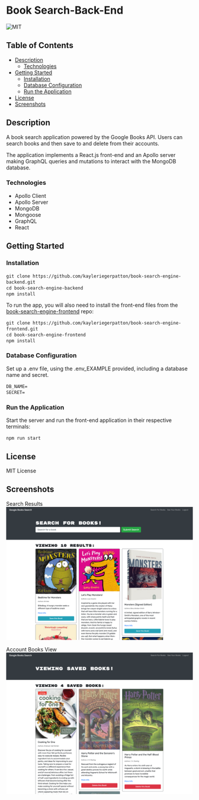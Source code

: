 # Book Search-Back-End

![MIT](https://img.shields.io/static/v1?label=MIT&message=License&color=blueviolet)

## Table of Contents

- [Description](#description)
  - [Technologies](#technologies)
- [Getting Started](#getting-started)
  - [Installation](#installation)
  - [Database Configuration](#database-configuration)
  - [Run the Application](#run-the-application)
- [License](#license)
- [Screenshots](#screenshots)

## Description

A book search application powered by the Google Books API. Users can search books and then save to and delete from their accounts.

The application implements a React.js front-end and an Apollo server making GraphQL queries and mutations to interact with the MongoDB database.

### Technologies

- Apollo Client
- Apollo Server
- MongoDB
- Mongoose
- GraphQL
- React

## Getting Started

### Installation

```
git clone https://github.com/kayleriegerpatton/book-search-engine-backend.git
cd book-search-engine-backend
npm install
```

To run the app, you will also need to install the front-end files from the [book-search-engine-frontend](https://github.com/kayleriegerpatton/book-search-engine-frontend) repo:

```
git clone https://github.com/kayleriegerpatton/book-search-engine-frontend.git
cd book-search-engine-frontend
npm install
```

### Database Configuration

Set up a .env file, using the .env_EXAMPLE provided, including a database name and secret.

```
DB_NAME=
SECRET=
```

### Run the Application

Start the server and run the front-end application in their respective terminals:

```
npm run start
```

## License

MIT License

## Screenshots

Search Results
![Search Results](public/assets/images/search-view-screenshot.png)

Account Books View
![Account Books View](public/assets/images/books-view-screenshot.png)
